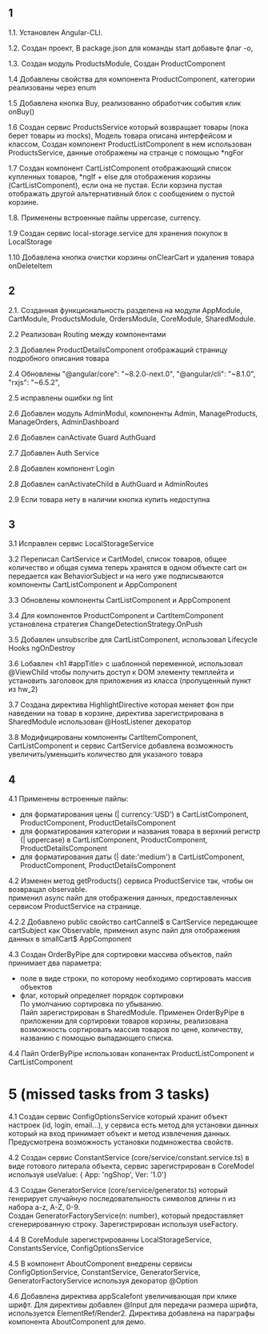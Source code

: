 ## 1
1.1. Установлен Angular-CLI.

1.2. Создан проект, В package.json для команды start добавьте флаг -o,

1.3. Создан модуль ProductsModule, Создан ProductComponent 

1.4 Добавлены свойства для компонента ProductComponent, категории реализованы через enum

1.5 Добавлена кнопка Buy, реализованно обработчик события клик onBuy()

1.6 Создан сервис ProductsService который возвращает товары (пока берет товары из mocks), Модель товара описана интерфейсом и классом, 
    Создан компонент ProductListComponent в нем использован ProductsService, данные отображены на странце с помощью *ngFor 

1.7 Создан компонент  CartListComponent отображающий список купленных товаров,
  *ngIf + else для отображения корзины (CartListComponent), если она не пустая.
   Если корзина пустая отображать другой альтернативный блок с сообщением о пустой корзине.

1.8. Применены встроенные пайпы uppercase, currency.

1.9 Создан сервис local-storage.service для хранения покупок в LocalStorage 

1.10 Добавлена кнопка очистки корзины onClearCart и удаления товара onDeleteItem

## 2
2.1. Созданная функциональность разделена на модули AppModule, CartModule, ProductsModule, OrdersModule, CoreModule, SharedModule.

2.2 Реализован Routing между компонентами

2.3 Добавлен ProductDetailsComponent отображащий страницу подробного описания товара

2.4 Обновлены "@angular/core": "~8.2.0-next.0", "@angular/cli": "~8.1.0",   "rxjs": "~6.5.2",

2.5 исправлены ошибки ng lint

2.6 Добавлен модуль AdminModul, компоненты Admin, ManageProducts, ManageOrders, AdminDashboard

2.6 Добавлен canActivate Guard AuthGuard

2.7 Добавлен Auth Service

2.8 Добавлен компонент Login

2.8 Добавлен canActivateChild в AuthGuard и AdminRoutes

2.9 Если товара нету в наличии кнопка купить недоступна


## 3
3.1 Исправлен сервис LocalStorageService

3.2 Переписал CartService и CartModel, список товаров, общее количество и общая сумма теперь хранятся в одном объекте cart он передается как BehaviorSubject и на него уже       подписываются компоненты CartListComponent и AppComponent

3.3 Обновлены компоненты CartListComponent и AppComponent

3.4 Для компонентов ProductComponent и CartItemComponent установлена стратегия ChangeDetectionStrategy.OnPush

3.5 Добавлен unsubscribe для CartListComponent, использовал Lifecycle Hooks ngOnDestroy 

3.6 Lобавлен <h1 #appTitle></h1> с шаблонной переменной, использовал @ViewChild чтобы получить доступ к DOM элементу темплейта и установить заголовок для приложения из класса (пропущенный пункт из hw_2)

3.7 Cоздана директива HighlightDirective которая меняет фон при наведении на товар в корзине, директива зарегистрирована в SharedModule
   использован @HostListener декоратор

3.8  Модифицированы компоненты CartItemComponent, CartListComponent и сервис CartService добавлена возможность увеличить/уменьшить количество для указаного товара


## 4

4.1 Применены встроенные пайпы: <br> 
   - для форматирования цены (| currency:'USD') в CartListComponent, ProductComponent, ProductDetailsComponent<br>
   - для форматирования категории и названия товара в верхний регистр (| uppercase) в CartListComponent, ProductComponent, ProductDetailsComponent<br>
   - для форматирования даты (| date:'medium') в CartListComponent, ProductComponent, ProductDetailsComponent

4.2 Изменен метод getProducts() сервиса ProductService так, чтобы он возвращал observable.<br> 
   применил async пайп для отображения данных, предоставленных сервисом ProductService на странице.

4.2.2 Добавлено public свойство cartCannel$ в CartService передающее cartSubject как Observable, применил async пайп для отображения данных в smallCart$ AppComponent 

4.3 Создан OrderByPipe для сортировки массива объектов, пайп принимает два параметра: <br> 
   - поле в виде строки, по которому необходимо сортировать массив объектов<br> 
   - флаг, который определяет порядок сортировки<br> 
   По умолчанию сортировка по убыванию.<br> 
   Пайп зарегистрирован в SharedModule. Применен OrderByPipe в приложении для сортировки товаров корзины, реализована возможность сортировать массив товаров по цене, количеству, названию c помощью выпадающего списка.

4.4 Пайп OrderByPipe использован копанентах ProductListComponent и CartListComponent


# 5 (missed tasks from 3 tasks)

4.1 Создан сервис ConfigOptionsService который хранит объект настроек (id, login, email...), у сервиса есть метод для установки данных который на вход принимает объект и метод извлечения данных. Предусмотрена возможность установки подмножества свойств.

4.2 Создан сервис ConstantService (core/service/constant.service.ts) в виде готового литерала объекта, сервис зарегистрирован в CoreModel используя useValue: { App: 'ngShop', Ver: '1.0'} 

4.3 Создан GeneratorService (core/service/generator.ts) который генерирует случайную последовательность символов длины n из набора a-z, A-Z, 0-9. <br>
Создан GeneratorFactoryService(n: number), который предоставляет сгенерированную строку. Зарегистрирован используя useFactory. 

4.4 В CoreModule зарегистрированны LocalStorageService, ConstantsService, СonfigOptionsService

4.5 В компонент AboutComponent внедрены сервисы ConfigOptionService, ConstantService, GeneratorService, GeneratorFactoryService используя декоратор @Option

4.6 Добавлена директива appScalefont увеличивающая при клике шрифт. Для директивы добавлен @Input для передачи размера шрифта, используется ElementRef/Render2. Директива добавлена на параграфы компонента AboutComponent для демо.